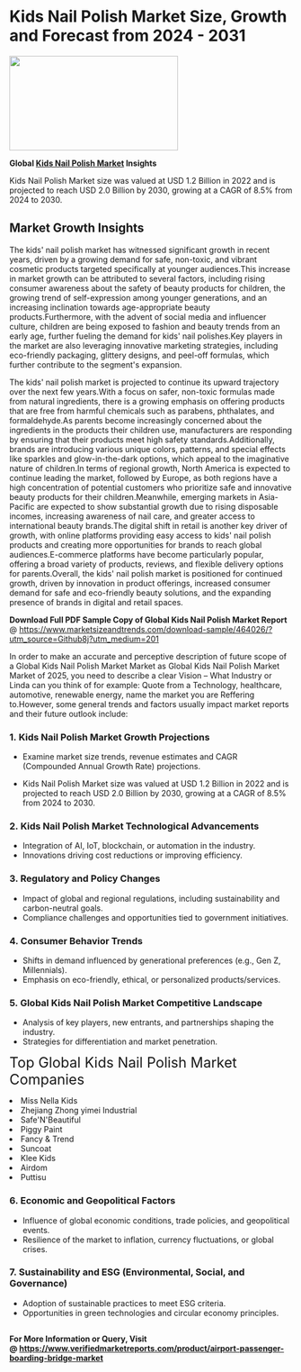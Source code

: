<H1>Kids Nail Polish Market Size, Growth and Forecast from 2024 - 2031</H1><img class="aligncenter size-medium wp-image-584254" src="https://thirdeyenews.in/wp-content/uploads/2024/09/Global-Market-Research-300x168.jpeg" alt="" width="300" height="168" /><p><strong>Global&nbsp;<a href="https://www.marketsizeandtrends.com/download-sample/464026/?utm_source=Github8j?utm_medium=201">Kids Nail Polish Market</a> Insights</strong></p><p>Kids Nail Polish Market size was valued at USD 1.2 Billion in 2022 and is projected to reach USD 2.0 Billion by 2030, growing at a CAGR of 8.5% from 2024 to 2030.</p><p><h2>Market Growth Insights</h2> <p>The kids' nail polish market has witnessed significant growth in recent years, driven by a growing demand for safe, non-toxic, and vibrant cosmetic products targeted specifically at younger audiences.This increase in market growth can be attributed to several factors, including rising consumer awareness about the safety of beauty products for children, the growing trend of self-expression among younger generations, and an increasing inclination towards age-appropriate beauty products.Furthermore, with the advent of social media and influencer culture, children are being exposed to fashion and beauty trends from an early age, further fueling the demand for kids' nail polishes.Key players in the market are also leveraging innovative marketing strategies, including eco-friendly packaging, glittery designs, and peel-off formulas, which further contribute to the segment's expansion.</p> <p>The kids' nail polish market is projected to continue its upward trajectory over the next few years.With a focus on safer, non-toxic formulas made from natural ingredients, there is a growing emphasis on offering products that are free from harmful chemicals such as parabens, phthalates, and formaldehyde.As parents become increasingly concerned about the ingredients in the products their children use, manufacturers are responding by ensuring that their products meet high safety standards.Additionally, brands are introducing various unique colors, patterns, and special effects like sparkles and glow-in-the-dark options, which appeal to the imaginative nature of children.In terms of regional growth, North America is expected to continue leading the market, followed by Europe, as both regions have a high concentration of potential customers who prioritize safe and innovative beauty products for their children.Meanwhile, emerging markets in Asia-Pacific are expected to show substantial growth due to rising disposable incomes, increasing awareness of nail care, and greater access to international beauty brands.The digital shift in retail is another key driver of growth, with online platforms providing easy access to kids' nail polish products and creating more opportunities for brands to reach global audiences.E-commerce platforms have become particularly popular, offering a broad variety of products, reviews, and flexible delivery options for parents.Overall, the kids' nail polish market is positioned for continued growth, driven by innovation in product offerings, increased consumer demand for safe and eco-friendly beauty solutions, and the expanding presence of brands in digital and retail spaces.</p><p><span class=""><strong>Download Full PDF Sample Copy of Global Kids Nail Polish Market Report</strong> @ <a href="https://www.marketsizeandtrends.com/download-sample/464026/?utm_source=Github8j?utm_medium=201" target="_blank">https://www.marketsizeandtrends.com/download-sample/464026/?utm_source=Github8j?utm_medium=201</a></span></p><p>In order to make an accurate and perceptive description of future scope of a Global&nbsp;Kids Nail Polish Market Market as Global&nbsp;Kids Nail Polish Market Market of 2025, you need to describe a clear Vision &ndash; What Industry or Linda can you think of for example: Quote from a Technology, healthcare, automotive, renewable energy, name the market you are Reffering to.However, some general trends and factors usually impact market reports and their future outlook include:</p><h3>1.&nbsp;<strong>Kids Nail Polish Market Growth Projections</strong></h3><ul><li>Examine market size trends, revenue estimates and CAGR (Compounded Annual Growth Rate) projections.</li><li><p>Kids Nail Polish Market size was valued at USD 1.2 Billion in 2022 and is projected to reach USD 2.0 Billion by 2030, growing at a CAGR of 8.5% from 2024 to 2030.</p></li></ul><h3>2.&nbsp;<strong>Kids Nail Polish Market Technological Advancements</strong></h3><ul><li>Integration of AI, IoT, blockchain, or automation in the industry.</li><li>Innovations driving cost reductions or improving efficiency.</li></ul><h3>3.&nbsp;<strong>Regulatory and Policy Changes</strong></h3><ul><li>Impact of global and regional regulations, including sustainability and carbon-neutral goals.</li><li>Compliance challenges and opportunities tied to government initiatives.</li></ul><h3>4.&nbsp;<strong>Consumer Behavior Trends</strong></h3><ul><li>Shifts in demand influenced by generational preferences (e.g., Gen Z, Millennials).</li><li>Emphasis on eco-friendly, ethical, or personalized products/services.</li></ul><h3>5.&nbsp;<strong>Global Kids Nail Polish Market Competitive Landscape</strong></h3><ul><li>Analysis of key players, new entrants, and partnerships shaping the industry.</li><li>Strategies for differentiation and market penetration.</li></ul><p data-pm-slice="1 1 []"><span style="color: inherit; font-family: inherit; font-size: 25px;">Top Global Kids Nail Polish Market Companies</span></p><div class="" data-test-id=""><p><li>Miss Nella Kids</li><li> Zhejiang Zhong yimei Industrial</li><li> Safe'N'Beautiful</li><li> Piggy Paint</li><li> Fancy & Trend</li><li> Suncoat</li><li> Klee Kids</li><li> Airdom</li><li> Puttisu</li></p></div><h3>6.&nbsp;<strong>Economic and Geopolitical Factors</strong></h3><ul><li>Influence of global economic conditions, trade policies, and geopolitical events.</li><li>Resilience of the market to inflation, currency fluctuations, or global crises.</li></ul><h3>7.&nbsp;<strong>Sustainability and ESG (Environmental, Social, and Governance)</strong></h3><ul><li>Adoption of sustainable practices to meet ESG criteria.</li><li>Opportunities in green technologies and circular economy principles.</li></ul><h2><strong style="font-size: 14px;">For More Information or Query, Visit @&nbsp;</strong><a style="background-color: #ffffff; font-size: 14px;" href="https://www.marketsizeandtrends.com/report/kids-nail-polish-market/" target="_blank">https://www.verifiedmarketreports.com/product/airport-passenger-boarding-bridge-market</a></h2>